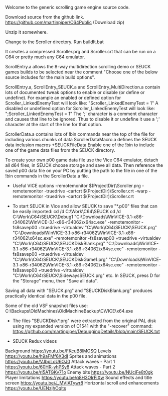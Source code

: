 Welcome to the generic scrolling game engine source code.

Download source from the github link. 
https://github.com/martinpiper/C64Public 
(Download zip) 

Unzip it somewhere.

Change to the Scroller directory. 
Run buildIt.bat

It creates a compressed Scroller.prg and Scroller.crt that can be run on a C64 or pretty much any C64 emulator.

ScrollEntry.a allows the 8-way multidirection scrolling demo or SEUCK games builds to be selected near the comment "Choose one of the below source includes for the main build options".

ScrollEntry.a, ScrollEntry_SEUCK.a and ScrollEntry_MultiDirection.a contain lots of documented tweak options to enable or disable (or define or undefine).
For example an enabled or defined option for Scroller_LinkedEnemyTest will look like: "Scroller_LinkedEnemyTest = 1"
A disabled or undefined option for Scroller_LinkedEnemyTest will look like: ";Scroller_LinkedEnemyTest = 1"
The ';' character is a comment character and causes that line to be ignored.
Thus to disable it or undefine it use a ';' character at the start of the line for that option.


ScrollerData.a contains lots of !bin commands near the top of the file for including various chunks of data
ScrollerDataMacro.a defines the SEUCK data inclusion macros +SEUCKFileData
Enable one of the !bin to include one of the game data files from the SEUCK directory.


To create your own p00 game data file use the Vice C64 emulator, detach all d64 files, in SEUCK choose storage and save all data.
Then reference the saved p00 data file on your PC by putting the path to the file in one of the !bin commands in the ScrollerData.a file.


* Useful VICE options
-remotemonitor $(ProjectDir)\Scroller.prg
-remotemonitor -truedrive -cartcrt $(ProjectDir)\Scroller.crt
-warp -remotemonitor -truedrive -cartcrt $(ProjectDir)\Scroller.crt


* To start SEUCK in Vice and allow SEUCK to save "*.p00" files that can be easily imported:
cd /d C:\Work\C64\SEUCK
cd /d C:\Work\C64\SEUCK\Debug1
"C:\Downloads\WinVICE-3.1-x86-r34062\WinVICE-3.1-x86-r34062\x64sc.exe" -remotemonitor -fs8savep00 +truedrive -virtualdev "C:\Work\C64\SEUCK\SEUCK.prg"
"C:\Downloads\WinVICE-3.1-x86-r34062\WinVICE-3.1-x86-r34062\x64sc.exe" -remotemonitor -fs8savep00 +truedrive -virtualdev "C:\Work\C64\SEUCK\SEUCKDiskBlank.prg"
"C:\Downloads\WinVICE-3.1-x86-r34062\WinVICE-3.1-x86-r34062\x64sc.exe" -remotemonitor -fs8savep00 +truedrive -virtualdev "C:\Work\C64\SEUCK\SEUCKDiskGame1.prg"
"C:\Downloads\WinVICE-3.1-x86-r34062\WinVICE-3.1-x86-r34062\x64sc.exe" -remotemonitor -fs8savep00 +truedrive -virtualdev "C:\Work\C64\SEUCK\SidewaysSEUCK.prg"
etc.
In SEUCK, press D for the "Storage" menu, then "Save all data".

Saving all data with "SEUCK.prg" and "SEUCKDiskBlank.prg" produces practically identical data in the p00 file.


Some of the old VSF snapshot files use: C:\Backups\OldMachines\OldMachineBackup\C\VICE\x64.exe


* The files "SEUCKDisk*.prg" were extracted from the original PAL disk using my expanded version of C1541 with the "-recover" command: https://github.com/martinpiper/DebuggingDetails/blob/main/SEUCK.txt




* SEUCK Redux videos

Background							https://youtu.be/FKcuB8lMOSQ
Levels								https://youtu.be/h9aFMf6X3dI
Sprites	and animations				https://youtu.be/VJbpLoU6OJ0
Attack waves - Part 1				https://youtu.be/60HR-yhPSy8
Attack waves - Part 2				https://youtu.be/ri5ATGKv71o
Enemy bits							https://youtu.be/NUciFe8t0gk
Player limitations					https://youtu.be/q8H3OIrFiXw
Sound effects and title screen		https://youtu.be/J_MVIATywr8
Horizontal scroll and enhancements	https://youtu.be/UENzjhOqlts
